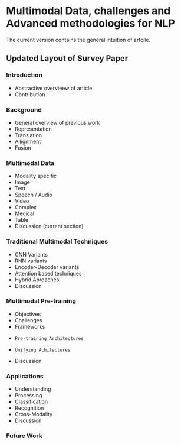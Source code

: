 # Multimodal Data, challenges and Advanced methodologies for NLP

The current version contains the general intuition of artcile.


## Updated Layout of Survey Paper
### Introduction
-   Abstractive overvieew of article
-   Contribution 
### Background 
-   General overview of previous work
-   Representation
-   Translation
-   Allignment
-   Fusion
### Multimodal Data
-   Modality specific
-   Image
-   Text
-   Speech / Audio
-   Video
-   Complex
-   Medical
-   Table 
-   Discussion (current section)
###  Traditional Multimodal Techniques
-   CNN Variants
-   RNN variants
-   Encoder-Decoder variants
-   Attention based techniques
-   Hybrid Aproaches
-   Discussion
### Multimodal Pre-training
-   Objectives
-   Challenges
-   Frameworks
-     Pre-training Architectures 
-     Unifying Achitectures
-   Discussion 
### Applications
-   Understanding
-   Processing
-   Classification
-   Recognition
-   Cross-Modality
-   Discussion
### Future Work

